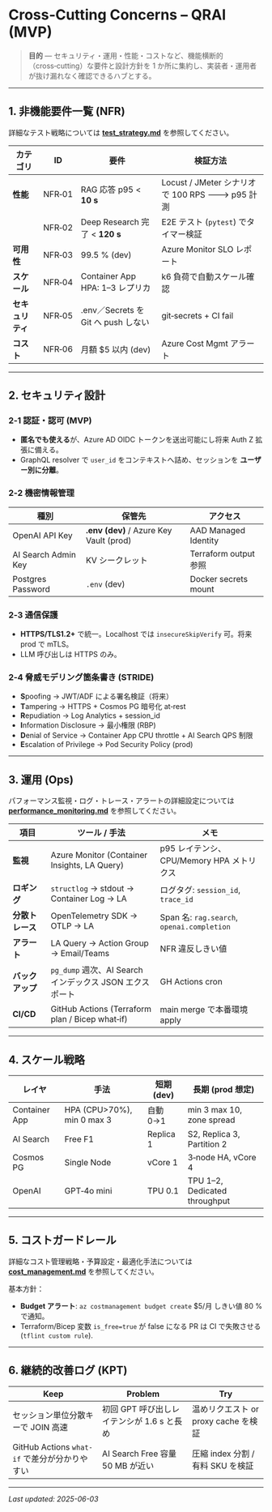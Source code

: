 # Cross‑Cutting Concerns – QRAI (MVP)

> **目的** — セキュリティ・運用・性能・コストなど、機能横断的（cross‑cutting）な要件と設計方針を 1 か所に集約し、実装者・運用者が抜け漏れなく確認できるハブとする。

---

## 1. 非機能要件一覧 (NFR)

詳細なテスト戦略については **[test_strategy.md](test_strategy.md)** を参照してください。

| カテゴリ       | ID     | 要件                            | 検証方法                                    |
| ---------- | ------ | ----------------------------- | --------------------------------------- |
| **性能**     | NFR‑01 | RAG 応答 p95 < **10 s**         | Locust / JMeter シナリオで 100 RPS 🡒 p95 計測 |
|            | NFR‑02 | Deep Research 完了 < **120 s**  | E2E テスト (`pytest`) でタイマー検証              |
| **可用性**    | NFR‑03 | 99.5 % (dev)                  | Azure Monitor SLO レポート                  |
| **スケール**   | NFR‑04 | Container App HPA: 1–3 レプリカ   | k6 負荷で自動スケール確認                          |
| **セキュリティ** | NFR‑05 | .env／Secrets を Git へ push しない | git‑secrets + CI fail                   |
| **コスト**    | NFR‑06 | 月額 \$5 以内 (dev)               | Azure Cost Mgmt アラート                    |

---

## 2. セキュリティ設計

### 2‑1 認証・認可 (MVP)

* **匿名でも使える**が、Azure AD OIDC トークンを送出可能にし将来 Auth Z 拡張に備える。
* GraphQL resolver で `user_id` をコンテキストへ詰め、セッションを **ユーザー別に分離**。

### 2‑2 機密情報管理

| 種別                  | 保管先                                     | アクセス                 |
| ------------------- | --------------------------------------- | -------------------- |
| OpenAI API Key      | **.env (dev)** / Azure Key Vault (prod) | AAD Managed Identity |
| AI Search Admin Key | KV シークレット                               | Terraform output 参照  |
| Postgres Password   | `.env` (dev)                            | Docker secrets mount |

### 2‑3 通信保護

* **HTTPS/TLS1.2+** で統一。Localhost では `insecureSkipVerify` 可。将来 prod で mTLS。
* LLM 呼び出しは HTTPS のみ。

### 2‑4 脅威モデリング箇条書き (STRIDE)

* **S**poofing → JWT/ADF による署名検証（将来）
* **T**ampering → HTTPS + Cosmos PG 暗号化 at‑rest
* **R**epudiation → Log Analytics + session_id
* **I**nformation Disclosure → 最小権限 (RBP)
* **D**enial of Service → Container App CPU throttle + AI Search QPS 制限
* **E**scalation of Privilege → Pod Security Policy (prod)

---

## 3. 運用 (Ops)

パフォーマンス監視・ログ・トレース・アラートの詳細設定については **[performance_monitoring.md](performance_monitoring.md)** を参照してください。

| 項目         | ツール / 手法                                        | メモ                                        |
| ---------- | ----------------------------------------------- | ----------------------------------------- |
| **監視**     | Azure Monitor (Container Insights, LA Query)    | p95 レイテンシ、CPU/Memory HPA メトリクス            |
| **ロギング**   | `structlog` → stdout → Container Log → LA       | ログタグ: `session_id`, `trace_id`            |
| **分散トレース** | OpenTelemetry SDK → OTLP → LA                   | Span 名: `rag.search`, `openai.completion` |
| **アラート**   | LA Query → Action Group → Email/Teams           | NFR 違反しきい値                                |
| **バックアップ** | `pg_dump` 週次、AI Search インデックス JSON エクスポート       | GH Actions cron                           |
| **CI/CD**  | GitHub Actions (Terraform plan / Bicep what‑if) | main merge で本番環境 apply                 |

---

## 4. スケール戦略

| レイヤ           | 手法                         | 短期 (dev)  | 長期 (prod 想定)                  |
| ------------- | -------------------------- | --------- | ----------------------------- |
| Container App | HPA (CPU>70%), min 0 max 3 | 自動 0→1    | min 3 max 10, zone spread     |
| AI Search     | Free F1                    | Replica 1 | S2, Replica 3, Partition 2    |
| Cosmos PG     | Single Node                | vCore 1   | 3‑node HA, vCore 4            |
| OpenAI        | GPT‑4o mini                | TPU 0.1   | TPU 1–2, Dedicated throughput |

---

## 5. コストガードレール

詳細なコスト管理戦略・予算設定・最適化手法については **[cost_management.md](cost_management.md)** を参照してください。

基本方針：
* **Budget アラート**: `az costmanagement budget create` $5/月 しきい値 80 % で通知。
* Terraform/Bicep 変数 `is_free=true` が false になる PR は CI で失敗させる (`tflint custom rule`).

---

## 6. 継続的改善ログ (KPT)

| Keep                                | Problem                     | Try                        |
| ----------------------------------- | --------------------------- | -------------------------- |
| セッション単位分散キーで JOIN 高速                | 初回 GPT 呼び出しレイテンシが 1.6 s と長め | 温めリクエスト or proxy cache を検証 |
| GitHub Actions `what-if` で差分が分かりやすい | AI Search Free 容量 50 MB が近い | 圧縮 index 分割 / 有料 SKU を検証   |

---

*Last updated: 2025-06-03*
